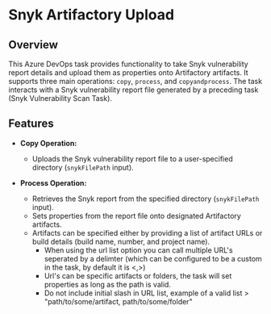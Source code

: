 # Snyk Artifactory Upload

## Overview

This Azure DevOps task provides functionality to take Snyk vulnerability report details and upload them as properties onto Artifactory artifacts. It supports three main operations: `copy`, `process`, and `copyandprocess`. The task interacts with a Snyk vulnerability report file generated by a preceding task (Snyk Vulnerability Scan Task).

## Features

- **Copy Operation:**
  - Uploads the Snyk vulnerability report file to a user-specified directory (`snykFilePath` input).

- **Process Operation:**
  - Retrieves the Snyk report from the specified directory (`snykFilePath` input).
  - Sets properties from the report file onto designated Artifactory artifacts.
  - Artifacts can be specified either by providing a list of artifact URLs or build details (build name, number, and project name).
    - When using the url list option you can call multiple URL's seperated by a delimter (which can be configured to be a custom in the task, by default it is <,>)
    - Url's can be specific artifacts or folders, the task will set properties as long as the path is valid.
    - Do not include initial slash in URL list, example of a valid list > "path/to/some/artifact, path/to/some/folder"